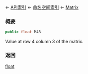 ← [API索引](Api-Index) ← [命名空间索引](Namespace-Index) ← [Matrix](VRageMath.Matrix)

### 概要

```csharp
public float M43
```

Value at row 4 column 3 of the matrix.

### 返回

[float](https://docs.microsoft.com/en-us/dotnet/api/System.Single?view=netframework-4.6)

